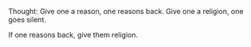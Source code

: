Thought: Give one a reason, one reasons back. Give one a religion, one goes silent.

If one reasons back, give them religion.
